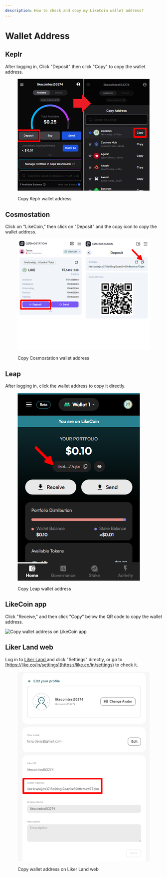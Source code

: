 ```yaml
---
description: How to check and copy my LikeCoin wallet address?
---
```


# Wallet Address

## Keplr

After logging in, Click "Deposit" then click "Copy" to copy the wallet address.

<figure><img src="../../.gitbook/assets/Keplr wallet address.png" alt=""><figcaption><p>Copy Keplr wallet address</p></figcaption></figure>

## Cosmostation

Click on "LikeCoin," then click on "Deposit" and the copy icon to copy the wallet address.

<figure><img src="../../.gitbook/assets/Comostation wallet address.png" alt=""><figcaption><p>Copy Cosmostation wallet address</p></figcaption></figure>

## Leap

After logging in, click the wallet address to copy it directly.

<figure><img src="../../.gitbook/assets/Leap wallet address.png" alt=""><figcaption><p>Copy Leap wallet address</p></figcaption></figure>

## LikeCoin app

Click "Receive," and then click "Copy" below the QR code to copy the wallet address.

![Copy wallet address on LikeCoin app](<../../.gitbook/assets/wallet address liker land app en.png>)

## Liker Land web

Log in to [Liker Land ](https://liker.land/)and click "Settings" directly, or go to [https://like.co/in/settings](https://like.co/in/settings) to check it.

<figure><img src="../../.gitbook/assets/Wallet Address Liker Land-en.png" alt=""><figcaption><p>Copy wallet address on Liker Land web</p></figcaption></figure>
